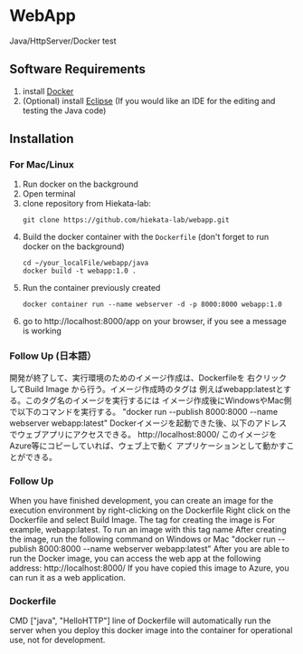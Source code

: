 WebApp
=========
Java/HttpServer/Docker test

Software Requirements
---------------
1. install [Docker](https://www.docker.com/get-started)
2. (Optional) install [Eclipse](https://www.eclipse.org) (If you would like an IDE for the editing and testing the Java code)

Installation
------------

### For Mac/Linux
1. Run docker on the background
1. Open terminal
1. clone repository from Hiekata-lab:
    ```
    git clone https://github.com/hiekata-lab/webapp.git
    ```
2. Build the docker container with the `Dockerfile` (don't forget to run docker on the background)
    ```
    cd ~/your_localFile/webapp/java
    docker build -t webapp:1.0 .
    ```
2. Run the container previously created
    ```
    docker container run --name webserver -d -p 8000:8000 webapp:1.0
    ```
2. go to http://localhost:8000/app on your browser, if you see a message is working

### Follow Up (日本語）
開発が終了して、実行環境のためのイメージ作成は、Dockerfileを
右クリックしてBuild Image から行う。イメージ作成時のタグは
例えばwebapp:latestとする。このタグ名のイメージを実行するには
イメージ作成後にWindowsやMac側で以下のコマンドを実行する。
"docker run --publish 8000:8000 --name webserver webapp:latest"
Dockerイメージを起動できた後、以下のアドレスでウェブアプリにアクセスできる。
http://localhost:8000/
このイメージをAzure等にコピーしていれば、ウェブ上で動く
アプリケーションとして動かすことができる。

### Follow Up
When you have finished development, you can create an image for the execution environment by right-clicking on the Dockerfile
Right click on the Dockerfile and select Build Image. The tag for creating the image is
For example, webapp:latest. To run an image with this tag name
After creating the image, run the following command on Windows or Mac
"docker run --publish 8000:8000 --name webserver webapp:latest"
After you are able to run the Docker image, you can access the web app at the following address:
http://localhost:8000/
If you have copied this image to Azure, you can run it as a web application.

### Dockerfile
CMD ["java", "HelloHTTP"] line of Dockerfile
will automatically run the server when you deploy
this docker image into the container for operational use, not for development.

